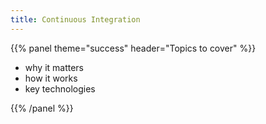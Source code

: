 ```yaml
---
title: Continuous Integration
---
```



{{% panel theme="success" header="Topics to cover" %}}

 - why it matters
 - how it works
 - key technologies

{{% /panel %}}